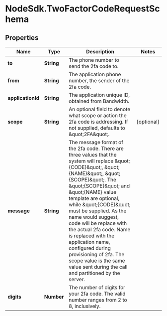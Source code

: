 # NodeSdk.TwoFactorCodeRequestSchema

## Properties

Name | Type | Description | Notes
------------ | ------------- | ------------- | -------------
**to** | **String** | The phone number to send the 2fa code to. | 
**from** | **String** | The application phone number, the sender of the 2fa code. | 
**applicationId** | **String** | The application unique ID, obtained from Bandwidth. | 
**scope** | **String** | An optional field to denote what scope or action the 2fa code is addressing.  If not supplied, defaults to \&quot;2FA\&quot;. | [optional] 
**message** | **String** | The message format of the 2fa code.  There are three values that the system will replace \&quot;{CODE}\&quot;, \&quot;{NAME}\&quot;, \&quot;{SCOPE}\&quot;.  The \&quot;{SCOPE}\&quot; and \&quot;{NAME} value template are optional, while \&quot;{CODE}\&quot; must be supplied.  As the name would suggest, code will be replace with the actual 2fa code.  Name is replaced with the application name, configured during provisioning of 2fa.  The scope value is the same value sent during the call and partitioned by the server. | 
**digits** | **Number** | The number of digits for your 2fa code.  The valid number ranges from 2 to 8, inclusively. | 


